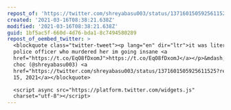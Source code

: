 ```yaml
---
repost_of: 'https://twitter.com/shreyabasu003/status/1371601505925611525?s=12'
created: '2021-03-16T08:38:21.638Z'
modified: '2021-03-16T08:38:21.638Z'
guid: 1bf5ac5f-660d-4d76-bda1-8c7494580289
repost_of_oembed_twitter: >
  <blockquote class="twitter-tweet"><p lang="en" dir="ltr">it was literally a
  police officer who murdered her im going insane <a
  href="https://t.co/EqO8fDxomJ">https://t.co/EqO8fDxomJ</a></p>&mdash; thot
  choc (@shreyabasu003) <a
  href="https://twitter.com/shreyabasu003/status/1371601505925611525?ref_src=twsrc%5Etfw">March
  15, 2021</a></blockquote>

  <script async src="https://platform.twitter.com/widgets.js"
  charset="utf-8"></script>
---
```

 
